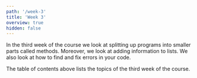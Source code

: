 ```yaml
---
path: '/week-3'
title: 'Week 3'
overview: true
hidden: false
---
```


In the third week of the course we look at splitting up programs into smaller parts called methods. Moreover, we look at adding information to lists. We also look at how to find and fix errors in your code.

<pages-in-this-section></pages-in-this-section>

The table of contents above lists the topics of the third week of the course.
